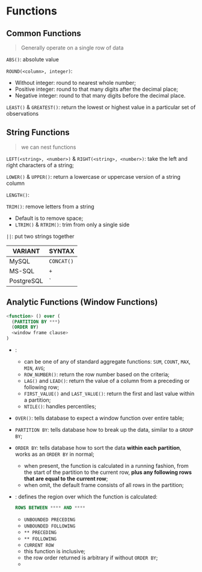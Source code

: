 # Functions

## Common Functions

> Generally operate on a single row of data

`ABS()`: absolute value

`ROUND(<column>, integer)`:

- Without integer: round to nearest whole number;
- Positive integer: round to that many digits after the decimal place;
- Negative integer: round to that many digits before the decimal place.

`LEAST()` & `GREATEST()`: return the lowest or highest value in a particular set of observations

## String Functions

> we can nest functions

`LEFT(<string>, <number>)` & `RIGHT(<string>, <number>)`: take the left and right characters of a string;

`LOWER()` & `UPPER()`: return a lowercase or uppercase version of a string column

`LENGTH()`: 

`TRIM()`: remove letters from a string

- Default is to remove space;
- `LTRIM()` & `RTRIM()`: trim from only a single side

`||`: put two strings together	

| VARIANT    | SYNTAX     |
| ---------- | ---------- |
| MySQL      | `CONCAT()` |
| MS-SQL     | `+`        |
| PostgreSQL | `||`       |

## Analytic Functions (Window Functions)

```sql
<function> () over (
  (PARTITION BY ***)
  (ORDER BY)
  <window frame clause>
)
```

* <function>:

  * can be one of any of standard aggregate functions: `SUM`, `COUNT`, `MAX`, `MIN`, `AVG`;
  * `ROW_NUMBER()`: return the row number based on the criteria;
  * `LAG()` and `LEAD()`: return the value of a column from a preceding or following row;
  * `FIRST_VALUE()` and `LAST_VALUE()`: return the first and last value within a partition;
  * `NTILE()`: handles percentiles;

* `OVER()`: tells database to expect a window function over entire table;

* `PARTITION BY`: tells database how to break up the data, similar to a `GROUP BY`;

* `ORDER BY`: tells database how to sort the data **within each partition**, works as an `ORDER BY` in normal;

  * when present, the function is calculated in a running fashion, from the start of the partition to the current row, **plus any following rows that are equal to the current row**;
  * when omit, the default frame consists of all rows in the partition;

* <window frame clause>: defines the region over which the function is calculated:

  ```sql
  ROWS BETWEEN **** AND ****
  ```

  * `UNBOUNDED PRECEDING`
  * `UNBOUNDED FOLLOWING`
  * `** PRECEDING`
  * `** FOLLOWING`
  * `CURRENT ROW`
  * this function is inclusive;
  * the row order returned is arbitrary if without `ORDER BY`;
  * 

  

